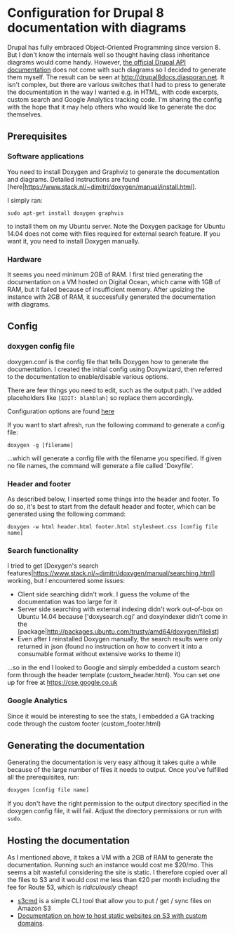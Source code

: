 # Configuration for Drupal 8 documentation with diagrams

Drupal has fully embraced Object-Oriented Programming since version 8. But I don't know the internals well so thought having class inheritance diagrams would come handy. However, [the official Drupal API documentation](https://www.drupal.org/project/api) does not come with such diagrams so I decided to generate them myself. The result can be seen at http://drupal8docs.diasporan.net. It isn't complex, but there are various switches that I had to press to generate the documentation in the way I wanted e.g. in HTML, with code excerpts, custom search and Google Analytics tracking code. I'm sharing the config with the hope that it may help others who would like to generate the doc themselves.

## Prerequisites
### Software applications
You need to install Doxygen and Graphviz to generate the documentation and diagrams. Detailed instructions are found [here|https://www.stack.nl/~dimitri/doxygen/manual/install.html].

I simply ran:
```
sudo apt-get install doxygen graphvis
```
to install them on my Ubuntu server. Note the Doxygen package for Ubuntu 14.04 does not come with files required for external search feature. If you want it, you need to install Doxygen manually.

### Hardware
It seems you need minimum 2GB of RAM. I first tried generating the documentation on a VM hosted on Digital Ocean, which came with 1GB of RAM, but it failed because of insufficient memory. After upsizing the instance with 2GB of RAM, it successfully generated the documentation with diagrams.

## Config
### doxygen config file
doxygen.conf is the config file that tells Doxygen how to generate the documentation. I created the initial config using Doxywizard, then referred to the documentation to enable/disable various options.

There are few things you need to edit, such as the output path. I've added placeholders like ```[EDIT: blahblah]``` so replace them accordingly.

Configuration options are found [here](https://www.stack.nl/~dimitri/doxygen/manual/config.html)

If you want to start afresh, run the following command to generate a config file:
```
doxygen -g [filename]
```
...which will generate a config file with the filename you specified. If given no file names, the command will generate a file called 'Doxyfile'. 

### Header and footer
As described below, I inserted some things into the header and footer. To do so, it's best to start from the default header and footer, which can be generated using the following command:
```
doxygen -w html header.html footer.html stylesheet.css [config file name]
```

### Search functionality
I tried to get [Doxygen's search features|https://www.stack.nl/~dimitri/doxygen/manual/searching.html] working, but I encountered some issues:
* Client side searching didn't work. I guess the volume of the documentation was too large for it
* Server side searching with external indexing didn't work out-of-box on Ubuntu 14.04 because ['doxysearch.cgi' and doxyindexer didn't come in the [package|http://packages.ubuntu.com/trusty/amd64/doxygen/filelist]
* Even after I reinstalled Doxygen manually, the search results were only returned in json (found no instruction on how to convert it into a consumable format without extensive works to theme it)

...so in the end I looked to Google and simply embedded a custom search form through the header template (custom_header.html). You can set one up for free at https://cse.google.co.uk

### Google Analytics
Since it would be interesting to see the stats, I embedded a GA tracking code through the custom footer (custom_footer.html)

## Generating the documentation
Generating the documentation is very easy althoug it takes quite a while because of the large number of files it needs to output. Once you've fulfilled all the prerequisites, run:
```bash
doxygen [config file name] 
```
If you don't have the right permission to the output directory specified in the doxygen config file, it will fail. Adjust the directory permissions or run with ```sudo```.


## Hosting the documentation
As I mentioned above, it takes a VM with a 2GB of RAM to generate the documentation. Running such an instance would cost me $20/mo. This seems a bit wasteful considering the site is static. I therefore copied over all the files to S3 and it would cost me less than ¢20 per month including the fee for Route 53, which is *ridiculously* cheap! 
* [s3cmd](http://s3tools.org/s3cmd) is a simple CLI tool that allow you to put / get / sync files on Amazon S3
* [Documentation on how to host static websites on S3 with custom domains](https://docs.aws.amazon.com/AmazonS3/latest/dev/website-hosting-custom-domain-walkthrough.html).
